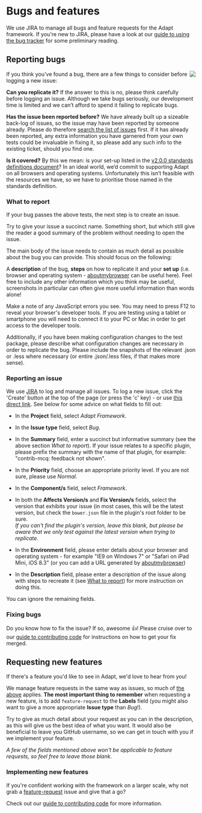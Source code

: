 # Bugs and features

We use JIRA to manage all bugs and feature requests for the Adapt framework. If you're new to JIRA, please have a look at our [guide to using the bug tracker](https://github.com/adaptlearning/adapt_framework/wiki/Using-the-bug-tracker) for some preliminary reading.

## Reporting bugs

<img src="https://github.com/taylortom/notes/blob/master/assets/bug-feature.jpg" align="right">
If you think you’ve found a bug, there are a few things to consider before logging a new issue:

**Can you replicate it?** If the answer to this is no, please think carefully before logging an issue. Although we take bugs seriously, our development time is limited and we can’t afford to spend it failing to replicate bugs.

**Has the issue been reported before?** We have already built up a sizeable back-log of issues, so the issue may have been reported by someone already. Please do therefore [search the list of issues](https://adaptlearning.atlassian.net/issues/) first. If it has already been reported, any extra information you have garnered from your own tests could be invaluable in fixing it, so please add any such info to the existing ticket, should you find one.

**Is it covered?** By this we mean: is your set-up listed in the [v2.0.0 standards definitions document](https://community.adaptlearning.org/pluginfile.php/24/mod_forum/attachment/3397/Adapt_Framework_v2.0.0_standards_definitions_draft.pdf)? In an ideal world, we’d commit to supporting Adapt on all browsers and operating systems. Unfortunately this isn’t feasible with the resources we have, so we have to prioritise those named in the standards definition.

### What to report
If your bug passes the above tests, the next step is to create an issue.

Try to give your issue a succinct name. Something short, but which still give the reader a good summary of the problem without needing to open the issue.

The main body of the issue needs to contain as much detail as possible about the bug you can provide. This should focus on the following:

A **description** of the bug, **steps** on how to replicate it and your **set up** (i.e. browser and operating system - [aboutmybrowser](http://aboutmybrowser.com) can be useful here). Feel free to include any other information which you think may be useful, screenshots in particular can often give more useful information than words alone!

Make a note of any JavaScript errors you see. You may need to press F12 to reveal your browser's developer tools. If you are testing using a tablet or smartphone you will need to connect it to your PC or Mac in order to get access to the developer tools.

Additionally, if you have been making configuration changes to the test package, please describe what configuration changes are necessary in order to replicate the bug. Please include the snapshots of the relevant .json or .less where necessary (or entire .json/.less files, if that makes more sense).

### Reporting an issue
We use [JIRA](https://adaptlearning.atlassian.net/) to log and manage all issues. To log a new issue, click the 'Create' button at the top of the page (or press the 'c' key) - or use [this direct link](https://adaptlearning.atlassian.net/secure/CreateIssue!default.jspa). See below for some advice on what fields to fill out:

* In the **Project** field, select _Adapt Framework_.

* In the **Issue type** field, select _Bug_.

* In the **Summary** field, enter a succinct but informative summary (see the above section _What to report_). If your issue relates to a specific plugin, please prefix the summary with the name of that plugin, for example: "contrib-mcq: feedback not shown".

* In the **Priority** field, choose an appropriate priority level. If you are not sure, please use _Normal_.

* In the **Component/s** field, select _Framework_.

* In both the **Affects Version/s** and **Fix Version/s** fields, select the version that exhibits your issue (in most cases, this will be the latest version, but check the `bower.json` file in the plugin's root folder to be sure. 
<br>*If you can't find the plugin's version, leave this blank, but please be aware that we only test against the latest version when trying to replicate.*

* In the **Environment** field, please enter details about your browser and operating system - for example "IE9 on Windows 7" or "Safari on iPad Mini, iOS 8.3" (or you can add a URL generated by [aboutmybrowser](https://aboutmybrowser.com/))

* In the **Description** field, please enter a description of the issue along with steps to recreate it (see [What to report](#what-to-report)) for more instruction on doing this.

You can ignore the remaining fields.

### Fixing bugs
Do you know how to fix the issue? If so, awesome :thumbsup:! Please cruise over to our [guide to contributing code](https://github.com/adaptlearning/adapt_framework/wiki/Contributing-code) for instructions on how to get your fix merged.

## Requesting new features

If there's a feature you'd like to see in Adapt, we'd love to hear from you!

We manage feature requests in the same way as issues, so much of [the above](#reporting-an-issue) applies. **The most important thing to remember** when requesting a new feature, is to add `feature-request` to the **Labels** field (you might also want to give a more appropriate **Issue type** than *Bug*!).

Try to give as much detail about your request as you can in the description, as this will give us the best idea of what you want. It would also be beneficial to leave you GitHub username, so we can get in touch with you if we implement your feature.

*A few of the fields mentioned above won't be applicable to feature requests, so feel free to leave those blank.*

### Implementing new features

If you're confident working with the framework on a larger scale, why not grab a [feature-request](https://adaptlearning.atlassian.net/browse/ABU-698?filter=10801) issue and give that a go? 

Check out our [guide to contributing code](https://github.com/adaptlearning/adapt_framework/wiki/Contributing-code) for more information.